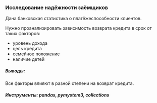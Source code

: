 ### Исследование надёжности заёмщиков

Дана банковская статистика о платёжеспособности клиентов.

Нужно проанализировать зависимость возврата кредита в срок от таких факторов:
 - уровень дохода
 - цель кредита
 - семейное положение
 - наличие детей
 
 ##### Выводы:
 Все факторы влияют в разной степени на возврат кредита.

 
 ##### Инструменты: pandas, pymystem3, collections





